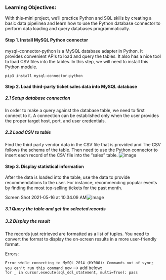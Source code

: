 ### Learning Objectives:
With this-mini project, we’ll practice Python and SQL skills by creating a basic data pipelinea and learn how to use the Python database connector to perform data loading and query
databases programmatically.

#### Step 1. Install MySQL Python connector

mysql-connector-python is a MySQL database adapter in Python. It provides convenient APIs to
load and query the tables. It also has a nice tool to load CSV files into the tables. In this step,
we will need to install this Python module.

`pip3 install mysql-connector-python`

#### Step 2. Load third-party ticket sales data into MySQL database

##### 2.1 Setup database connection
In order to make a query against the database table, we need to first connect to it. A connection
can be established only when the user provides the proper target host, port, and user
credentials.

##### 2.2 Load CSV to table
Find the third party vendor data in the CSV file that is provided and The CSV follows the
schema of the table. Then need to use the Python connector to insert each record of the CSV
file into the “sales” table.
![image](https://user-images.githubusercontent.com/37784402/118389392-a2956900-b5de-11eb-9e10-3910270bae1b.png)


#### Step 3. Display statistical information
After the data is loaded into the table, use the data to provide recommendations to the
user. For instance, recommending popular events by finding the most top-selling tickets for the
past month.

Screen Shot 2021-05-16 at 10.34.09 AM![image](https://user-images.githubusercontent.com/37784402/118406911-f893fc00-b632-11eb-9e25-5481c6f2bee0.png)

##### 3.1 Query the table and get the selected records

##### 3.2 Display the result
The records just retrieved are formatted as a list of tuples. You need to convert the format to
display the on-screen results in a more user-friendly format.

Errors:

`Error while connecting to MySQL 2014 (HY000): Commands out of sync; you can't run this command now` --> add below:  
`for _ in cursor.execute(sql_ddl_statement, multi=True):
            pass`

